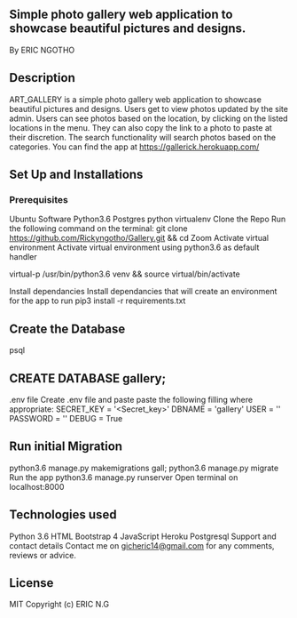 ## Simple photo gallery web application to showcase beautiful pictures and designs.
By ERIC NGOTHO

## Description
ART_GALLERY is a simple photo gallery web application to showcase beautiful pictures and designs. Users get to view photos updated by the site admin. Users can see photos based on the location, by clicking on the listed locations in the menu. They can also copy the link to a photo to paste at their discretion. The search functionality will search photos based on the categories.
You can find the app at https://gallerick.herokuapp.com/  
## Set Up and Installations
### Prerequisites
Ubuntu Software
Python3.6
Postgres
python virtualenv
Clone the Repo Run the following command on the terminal: git clone https://github.com/Rickyngotho/Gallery.git && cd Zoom
Activate virtual environment Activate virtual environment using python3.6 as default handler

virtual-p /usr/bin/python3.6 venv && source virtual/bin/activate

Install dependancies
Install dependancies that will create an environment for the app to run pip3 install -r requirements.txt
## Create the Database
psql
## CREATE DATABASE gallery;
.env file
Create .env file and paste paste the following filling where appropriate:
SECRET_KEY = '<Secret_key>'
DBNAME = 'gallery'
USER = ''
PASSWORD = ''
DEBUG = True
## Run initial Migration
python3.6 manage.py makemigrations gall; python3.6 manage.py migrate Run the app python3.6 manage.py runserver Open terminal on localhost:8000

## Technologies used

Python 3.6
HTML
Bootstrap 4
JavaScript
Heroku
Postgresql Support and contact details Contact me on gicheric14@gmail.com for any comments, reviews or advice.
## License

MIT Copyright (c) ERIC N.G
